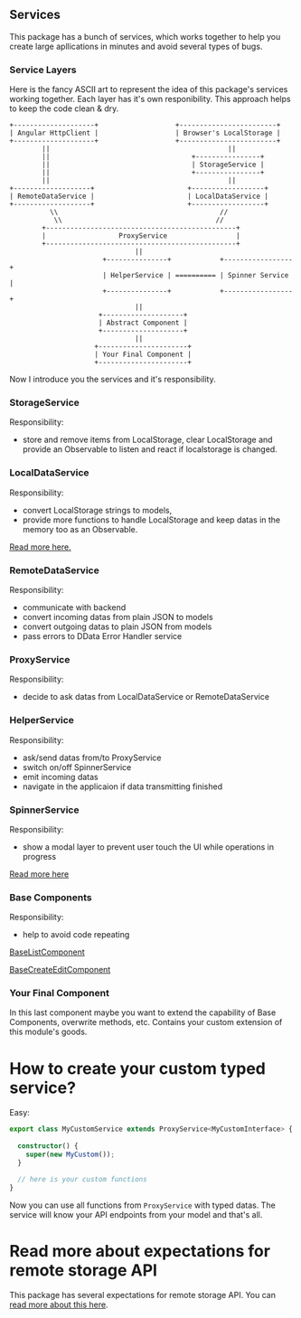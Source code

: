 
## Services

This package has a bunch of services, which works together to help you create large apllications in minutes and avoid several types of bugs.

### Service Layers

Here is the fancy ASCII art to represent the idea of this package's services working together. Each layer has it's own responibility. This approach helps to keep the code clean & dry.

    +--------------------+                   +------------------------+
    | Angular HttpClient |                   | Browser's LocalStorage |
    +--------------------+                   +------------------------+
            ||                                            ||
            ||                                   +----------------+
            ||                                   | StorageService |
            ||                                   +----------------+
            ||                                            ||
    +-------------------+                       +------------------+
    | RemoteDataService |                       | LocalDataService | 
    +-------------------+                       +------------------+
              \\                                        //
               \\                                      //    
            +-----------------------------------------------+
            |                  ProxyService                 |
            +-----------------------------------------------+
                                   ||
                           +---------------+            +-----------------+
                           | HelperService | ========== | Spinner Service |
                           +---------------+            +-----------------+
                                   ||
                          +--------------------+
                          | Abstract Component |
                          +--------------------+
                                   ||
                         +----------------------+
                         | Your Final Component |
                         +----------------------+

Now I introduce you the services and it's responsibility.

### StorageService

Responsibility:
- store and remove items from LocalStorage, clear LocalStorage and provide an Observable to listen and react if localstorage is changed.

### LocalDataService

Responsibility:
- convert LocalStorage strings to models,
- provide more functions to handle LocalStorage and keep datas in the memory too as an Observable.

[Read more here.](service-local-data.md)

### RemoteDataService

Responsibility:
- communicate with backend
- convert incoming datas from plain JSON to models
- convert outgoing datas to plain JSON from models
- pass errors to DData Error Handler service

### ProxyService

Responsibility:
- decide to ask datas from LocalDataService or RemoteDataService

### HelperService

Responsibility:
- ask/send datas from/to ProxyService
- switch on/off SpinnerService
- emit incoming datas
- navigate in the applicaion if data transmitting finished

### SpinnerService

Responsibility:
- show a modal layer to prevent user touch the UI while operations in progress

[Read more here](src/doc/service-spinner.md)

### Base Components

Responsibility:
- help to avoid code repeating

[BaseListComponent](src/doc/component-base-list.md)

[BaseCreateEditComponent](src/doc/component-base-create-edit.md)

### Your Final Component

In this last component maybe you want to extend the capability of Base Components, overwrite methods, etc. Contains your custom extension of this module's goods.

# How to create your custom typed service?

Easy:

```typescript
export class MyCustomService extends ProxyService<MyCustomInterface> {
  
  constructor() {
    super(new MyCustom());
  }

  // here is your custom functions
}
```
Now you can use all functions from `ProxyService` with typed datas. The service will know your API endpoints from your model and that's all.

# Read more about expectations for remote storage API

This package has several expectations for remote storage API. You can [read more about this here](expectations-for-backend.md).
